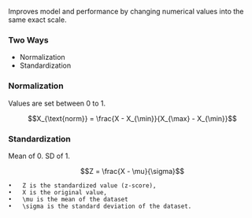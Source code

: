 
Improves model and performance by changing numerical values into the same exact scale.

### Two Ways
- Normalization
- Standardization

### Normalization
Values are set between 0 to 1.

$$X_{\text{norm}} = \frac{X - X_{\min}}{X_{\max} - X_{\min}}$$

### Standardization
Mean of 0.
SD of 1.

$$Z = \frac{X - \mu}{\sigma}$$

	•	Z is the standardized value (z-score),
	•	X is the original value,
	•	\mu is the mean of the dataset
	•	\sigma is the standard deviation of the dataset.